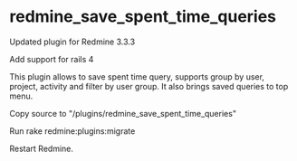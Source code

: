 # redmine_save_spent_time_queries


Updated plugin for Redmine 3.3.3

Add support for rails 4

This plugin allows to save spent time query, supports group by user, project, activity and filter by user group. It also brings saved queries to top menu.


Copy source to "/plugins/redmine_save_spent_time_queries"


Run rake redmine:plugins:migrate


Restart Redmine.
